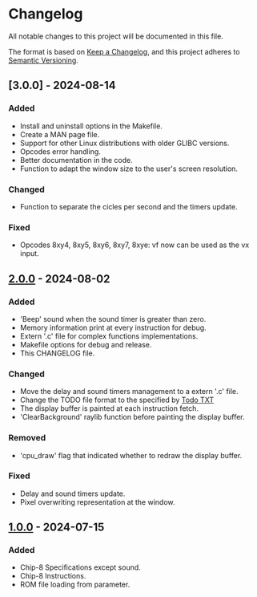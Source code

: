 # Changelog

All notable changes to this project will be documented in this file.

The format is based on [Keep a Changelog](https://keepachangelog.com/en/1.1.0/),
and this project adheres to [Semantic Versioning](https://semver.org/spec/v2.0.0.html).

## [3.0.0] - 2024-08-14

### Added

- Install and uninstall options in the Makefile.
- Create a MAN page file.
- Support for other Linux distributions with older GLIBC versions.
- Opcodes error handling.
- Better documentation in the code.
- Function to adapt the window size to the user's screen resolution.

### Changed

- Function to separate the cicles per second and the timers update.

### Fixed

- Opcodes 8xy4, 8xy5, 8xy6, 8xy7, 8xye: vf now can be used as the vx input.

## [2.0.0] - 2024-08-02

### Added

- 'Beep' sound when the sound timer is greater than zero.
- Memory information print at every instruction for debug.
- Extern '.c' file for complex functions implementations. 
- Makefile options for debug and release.
- This CHANGELOG file.

### Changed

- Move the delay and sound timers management to a extern '.c' file.
- Change the TODO file format to the specified by [Todo TXT](https://github.com/todotxt/todo.txt)
- The display buffer is painted at each instruction fetch.
- 'ClearBackground' raylib function before painting the display buffer.

### Removed

- 'cpu_draw' flag that indicated whether to redraw the display buffer.

### Fixed

- Delay and sound timers update.
- Pixel overwriting representation at the window.

## [1.0.0] - 2024-07-15

### Added

- Chip-8 Specifications except sound.
- Chip-8 Instructions.
- ROM file loading from parameter.

[2.0.0]: https://github.com/dpv927/chip8asm/tree/v2.0.0
[1.0.0]: https://github.com/dpv927/chip8asm/tree/v1.0.0
